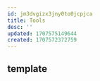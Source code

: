 ```yaml
---
id: jm3dvgizx3jny0to0jcpjca
title: Tools
desc: ''
updated: 1707575149644
created: 1707572372759
---
```


## template
